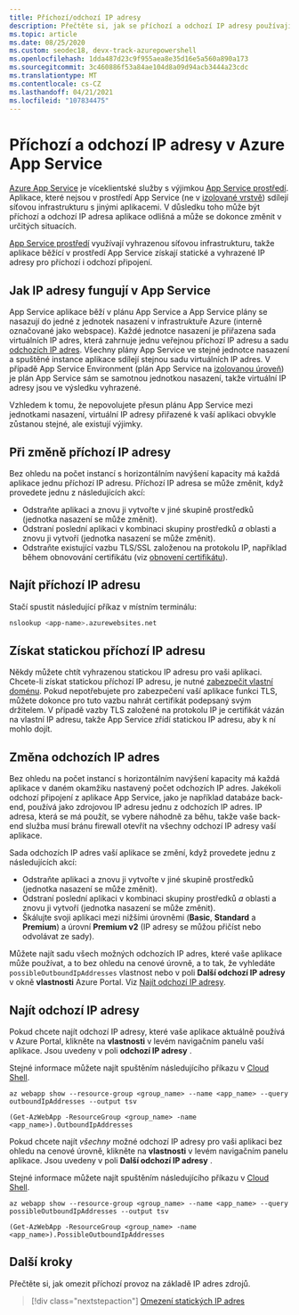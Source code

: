 ```yaml
---
title: Příchozí/odchozí IP adresy
description: Přečtěte si, jak se příchozí a odchozí IP adresy používají v Azure App Service, když se mění a jak najít adresy pro vaši aplikaci.
ms.topic: article
ms.date: 08/25/2020
ms.custom: seodec18, devx-track-azurepowershell
ms.openlocfilehash: 1dda487d23c9f955aea8e35d16e5a560a890a173
ms.sourcegitcommit: 3c460886f53a84ae104d8a09d94acb3444a23cdc
ms.translationtype: MT
ms.contentlocale: cs-CZ
ms.lasthandoff: 04/21/2021
ms.locfileid: "107834475"
---
```

# <a name="inbound-and-outbound-ip-addresses-in-azure-app-service"></a>Příchozí a odchozí IP adresy v Azure App Service

[Azure App Service](overview.md) je víceklientské služby s výjimkou [App Service prostředí](environment/intro.md). Aplikace, které nejsou v prostředí App Service (ne v [izolované vrstvě](https://azure.microsoft.com/pricing/details/app-service/)) sdílejí síťovou infrastrukturu s jinými aplikacemi. V důsledku toho může být příchozí a odchozí IP adresa aplikace odlišná a může se dokonce změnit v určitých situacích.

[App Service prostředí](environment/intro.md) využívají vyhrazenou síťovou infrastrukturu, takže aplikace běžící v prostředí App Service získají statické a vyhrazené IP adresy pro příchozí i odchozí připojení.

## <a name="how-ip-addresses-work-in-app-service"></a>Jak IP adresy fungují v App Service

App Service aplikace běží v plánu App Service a App Service plány se nasazují do jedné z jednotek nasazení v infrastruktuře Azure (interně označované jako webspace). Každé jednotce nasazení je přiřazena sada virtuálních IP adres, která zahrnuje jednu veřejnou příchozí IP adresu a sadu [odchozích IP adres](#find-outbound-ips). Všechny plány App Service ve stejné jednotce nasazení a spuštěné instance aplikace sdílejí stejnou sadu virtuálních IP adres. V případě App Service Environment (plán App Service na [izolovanou úroveň](https://azure.microsoft.com/pricing/details/app-service/)) je plán App Service sám se samotnou jednotkou nasazení, takže virtuální IP adresy jsou ve výsledku vyhrazené.

Vzhledem k tomu, že nepovolujete přesun plánu App Service mezi jednotkami nasazení, virtuální IP adresy přiřazené k vaší aplikaci obvykle zůstanou stejné, ale existují výjimky.

## <a name="when-inbound-ip-changes"></a>Při změně příchozí IP adresy

Bez ohledu na počet instancí s horizontálním navýšení kapacity má každá aplikace jednu příchozí IP adresu. Příchozí IP adresa se může změnit, když provedete jednu z následujících akcí:

- Odstraňte aplikaci a znovu ji vytvořte v jiné skupině prostředků (jednotka nasazení se může změnit).
- Odstraní poslední aplikaci v kombinaci skupiny prostředků _a_ oblasti a znovu ji vytvoří (jednotka nasazení se může změnit).
- Odstraňte existující vazbu TLS/SSL založenou na protokolu IP, například během obnovování certifikátu (viz [obnovení certifikátu](configure-ssl-certificate.md#renew-certificate)).

## <a name="find-the-inbound-ip"></a>Najít příchozí IP adresu

Stačí spustit následující příkaz v místním terminálu:

```bash
nslookup <app-name>.azurewebsites.net
```

## <a name="get-a-static-inbound-ip"></a>Získat statickou příchozí IP adresu

Někdy můžete chtít vyhrazenou statickou IP adresu pro vaši aplikaci. Chcete-li získat statickou příchozí IP adresu, je nutné [zabezpečit vlastní doménu](configure-ssl-bindings.md#secure-a-custom-domain). Pokud nepotřebujete pro zabezpečení vaší aplikace funkci TLS, můžete dokonce pro tuto vazbu nahrát certifikát podepsaný svým držitelem. V případě vazby TLS založené na protokolu IP je certifikát vázán na vlastní IP adresu, takže App Service zřídí statickou IP adresu, aby k ní mohlo dojít. 

## <a name="when-outbound-ips-change"></a>Změna odchozích IP adres

Bez ohledu na počet instancí s horizontálním navýšení kapacity má každá aplikace v daném okamžiku nastavený počet odchozích IP adres. Jakékoli odchozí připojení z aplikace App Service, jako je například databáze back-end, používá jako zdrojovou IP adresu jednu z odchozích IP adres. IP adresa, která se má použít, se vybere náhodně za běhu, takže vaše back-end služba musí bránu firewall otevřít na všechny odchozí IP adresy vaší aplikace.

Sada odchozích IP adres vaší aplikace se změní, když provedete jednu z následujících akcí:

- Odstraňte aplikaci a znovu ji vytvořte v jiné skupině prostředků (jednotka nasazení se může změnit).
- Odstraní poslední aplikaci v kombinaci skupiny prostředků _a_ oblasti a znovu ji vytvoří (jednotka nasazení se může změnit).
- Škálujte svoji aplikaci mezi nižšími úrovněmi (**Basic**, **Standard** a **Premium**) a úrovní **Premium v2** (IP adresy se můžou přičíst nebo odvolávat ze sady).

Můžete najít sadu všech možných odchozích IP adres, které vaše aplikace může používat, a to bez ohledu na cenové úrovně, a to tak, že vyhledáte `possibleOutboundIpAddresses` vlastnost nebo v poli **Další odchozí IP adresy** v okně **vlastnosti** Azure Portal. Viz [Najít odchozí IP adresy](#find-outbound-ips).

## <a name="find-outbound-ips"></a>Najít odchozí IP adresy

Pokud chcete najít odchozí IP adresy, které vaše aplikace aktuálně používá v Azure Portal, klikněte na **vlastnosti** v levém navigačním panelu vaší aplikace. Jsou uvedeny v poli **odchozí IP adresy** .

Stejné informace můžete najít spuštěním následujícího příkazu v [Cloud Shell](../cloud-shell/quickstart.md).

```azurecli-interactive
az webapp show --resource-group <group_name> --name <app_name> --query outboundIpAddresses --output tsv
```

```azurepowershell
(Get-AzWebApp -ResourceGroup <group_name> -name <app_name>).OutboundIpAddresses
```

Pokud chcete najít _všechny_ možné odchozí IP adresy pro vaši aplikaci bez ohledu na cenové úrovně, klikněte na **vlastnosti** v levém navigačním panelu aplikace. Jsou uvedeny v poli **Další odchozí IP adresy** .

Stejné informace můžete najít spuštěním následujícího příkazu v [Cloud Shell](../cloud-shell/quickstart.md).

```azurecli-interactive
az webapp show --resource-group <group_name> --name <app_name> --query possibleOutboundIpAddresses --output tsv
```

```azurepowershell
(Get-AzWebApp -ResourceGroup <group_name> -name <app_name>).PossibleOutboundIpAddresses
```

## <a name="next-steps"></a>Další kroky

Přečtěte si, jak omezit příchozí provoz na základě IP adres zdrojů.

> [!div class="nextstepaction"]
> [Omezení statických IP adres](app-service-ip-restrictions.md)
